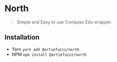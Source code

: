 # North

> Simple and Easy to use Compass Edu wrapper.

## Installation

- Yarn `yarn add @artiefuzzz/north`
- NPM `npm install @artiefuzzz/north`
